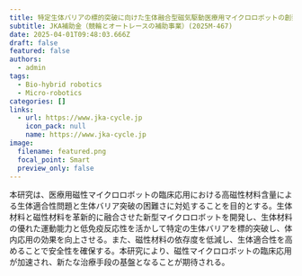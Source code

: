 ```yaml
---
title: 特定生体バリアの標的突破に向けた生体融合型磁気駆動医療用マイクロロボットの創発
subtitle: JKA補助金（競輪とオートレースの補助事業）(2025M-467)
date: 2025-04-01T09:48:03.666Z
draft: false
featured: false
authors:
  - admin
tags:
  - Bio-hybrid robotics
  - Micro-robotics
categories: []
links:
  - url: https://www.jka-cycle.jp
    icon_pack: null
    name: https://www.jka-cycle.jp
image:
  filename: featured.png
  focal_point: Smart
  preview_only: false
---
```

本研究は、医療用磁性マイクロロボットの臨床応用における高磁性材料含量による生体適合性問題と生体バリア突破の困難さに対処することを目的とする。生体材料と磁性材料を革新的に融合させた新型マイクロロボットを開発し、生体材料の優れた運動能力と低免疫反応性を活かして特定の生体バリアを標的突破し、体内応用の効果を向上させる。また、磁性材料の依存度を低減し、生体適合性を高めることで安全性を確保する。本研究により、磁性マイクロロボットの臨床応用が加速され、新たな治療手段の基盤となることが期待される。
